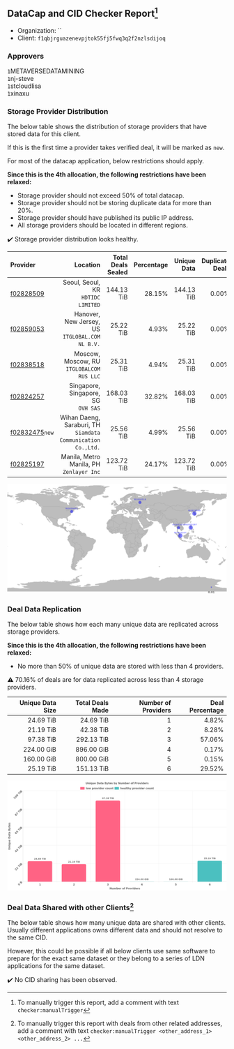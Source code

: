 ## DataCap and CID Checker Report[^1]
 - Organization: ``
 - Client: `f1qbjrguazenevpjtok55fj5fwq3q2f2nzlsdijoq`
### Approvers
`1`METAVERSEDATAMINING<br/>`1`nj-steve<br/>`1`stcloudlisa<br/>`1`xinaxu


### Storage Provider Distribution
The below table shows the distribution of storage providers that have stored data for this client.

If this is the first time a provider takes verified deal, it will be marked as `new`.

For most of the datacap application, below restrictions should apply.

**Since this is the 4th allocation, the following restrictions have been relaxed:**
 - Storage provider should not exceed 50% of total datacap.
 - Storage provider should not be storing duplicate data for more than 20%.
 - Storage provider should have published its public IP address.
 - All storage providers should be located in different regions.

✔️ Storage provider distribution looks healthy.

| Provider                                                    |                                                        Location | Total Deals Sealed | Percentage | Unique Data | Duplicate Deals |
| :---------------------------------------------------------- | --------------------------------------------------------------: | -----------------: | ---------: | ----------: | --------------: |
| [f02828509](https://filfox.info/en/address/f02828509)       |                           Seoul, Seoul, KR<br/>`HDTIDC LIMITED` |         144.13 TiB |     28.15% |  144.13 TiB |           0.00% |
| [f02859053](https://filfox.info/en/address/f02859053)       |              Hanover, New Jersey, US<br/>`ITGLOBAL.COM NL B.V.` |          25.22 TiB |      4.93% |   25.22 TiB |           0.00% |
| [f02838518](https://filfox.info/en/address/f02838518)       |                    Moscow, Moscow, RU<br/>`ITGLOBALCOM RUS LLC` |          25.31 TiB |      4.94% |   25.31 TiB |           0.00% |
| [f02824257](https://filfox.info/en/address/f02824257)       |                          Singapore, Singapore, SG<br/>`OVH SAS` |         168.03 TiB |     32.82% |  168.03 TiB |           0.00% |
| [f02832475](https://filfox.info/en/address/f02832475)`new`  | Wihan Daeng, Saraburi, TH<br/>`Siamdata Communication Co.,Ltd.` |          25.56 TiB |      4.99% |   25.56 TiB |           0.00% |
| [f02825197](https://filfox.info/en/address/f02825197)       |                     Manila, Metro Manila, PH<br/>`Zenlayer Inc` |         123.72 TiB |     24.17% |  123.72 TiB |           0.00% |

<img src="https://raw.githubusercontent.com/data-preservation-programs/filplus-checker-assets/main/filecoin-project/filecoin-plus-large-datasets/issues/2255/1706583261915.png"/>

### Deal Data Replication
The below table shows how each many unique data are replicated across storage providers.


**Since this is the 4th allocation, the following restrictions have been relaxed:**
- No more than 50% of unique data are stored with less than 4 providers.

⚠️ 70.16% of deals are for data replicated across less than 4 storage providers.

| Unique Data Size | Total Deals Made | Number of Providers | Deal Percentage |
| ---------------: | ---------------: | ------------------: | --------------: |
|        24.69 TiB |        24.69 TiB |                   1 |           4.82% |
|        21.19 TiB |        42.38 TiB |                   2 |           8.28% |
|        97.38 TiB |       292.13 TiB |                   3 |          57.06% |
|       224.00 GiB |       896.00 GiB |                   4 |           0.17% |
|       160.00 GiB |       800.00 GiB |                   5 |           0.15% |
|        25.19 TiB |       151.13 TiB |                   6 |          29.52% |

<img src="https://raw.githubusercontent.com/data-preservation-programs/filplus-checker-assets/main/filecoin-project/filecoin-plus-large-datasets/issues/2255/1706583262648.png"/>

### Deal Data Shared with other Clients[^3]
The below table shows how many unique data are shared with other clients.
Usually different applications owns different data and should not resolve to the same CID.

However, this could be possible if all below clients use same software to prepare for the exact same dataset or they belong to a series of LDN applications for the same dataset.

✔️ No CID sharing has been observed.

[^1]: To manually trigger this report, add a comment with text `checker:manualTrigger`

[^2]: Deals from those addresses are combined into this report as they are specified with `checker:manualTrigger`

[^3]: To manually trigger this report with deals from other related addresses, add a comment with text `checker:manualTrigger <other_address_1> <other_address_2> ...`
